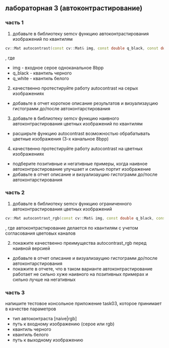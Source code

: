 ## лабораторная 3 (автоконтрастирование)

### часть 1

1. добавьте в библиотеку semcv функцию автоконтрастирования изображений по квантилям
```cpp
cv::Mat autocontrast(const cv::Mat& img, const double q_black, const double q_white)
```
, где
  * img - входное серое одноканальное 8bpp 
  * q_black - квантиль черного
  * q_white - квантиль белого

2. качественно протестируйте работу autocontrast на серых изображениях  
  * добавьте в отчет короткое описание результатов и визуализауцию гистограмм до/после автоконтарстирования 

3. добавьте в библиотеку semcv функцию наивного автоконтрастирования цветных изображений по квантилям
  * расширьте функцию autocontrast возможностью обрабатывать цветные изображения (3-х канальное 8bpp)   

4. качественно протестируйте работу autocontrast на цветных изображениях  
  * подберите позитивные и негативные примеры, когда наивное автоконтрастирование улучшает и сильно портит изображение
  * добавьте в отчет  описание и визуализауцию гистограмм до/после автоконтарстирования

### часть 2

1. добавьте в библиотеку semcv функцию ограниченного автоконтрастирования цветных изображений
```cpp
cv::Mat autocontrast_rgb(const cv::Mat& img, const double q_black, const double q_white)
```
, где автоконтрастирование делается по квантилям с учетом согласования цветовых каналов

2. покажите качественно преимущества autocontrast_rgb перед наивной версией  
  * добавьте в отчет описание и визуализауцию гистограмм до/после автоконтарстирования
  * покажите в отчете, что в таком варианте автоконтрастирование работает не сильно хуже наивного на позитивных примерах и сильно лучше на негативных 

### часть 3
напишите тестовое консольное приложение task03, которое принимает в качестве параметров
  * тип автоконтраста [naive|rgb]
  * путь к входному изображению (серое или rgb)
  * квантиль черного
  * квантиль белого
  * путь к выходному изображению
